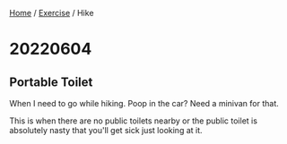 <head>
    <link rel="stylesheet" type="text/css" media="all" href="/style.css">
</head>

[Home](/index.md) / [Exercise](index.md) / Hike

# 20220604

## Portable Toilet

When I need to go while hiking. Poop in the car? Need a minivan for that.

This is when there are no public toilets nearby or the public toilet is absolutely nasty that you'll get sick just looking at it.